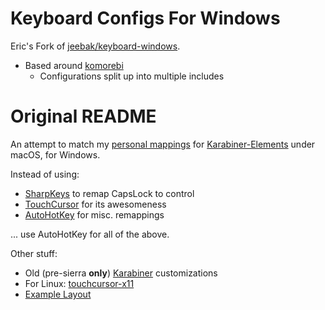 # Keyboard Configs For Windows

Eric's Fork of [jeebak/keyboard-windows](https://github.com/jeebak/keyboard-windows).
- Based around [komorebi](https://github.com/LGUG2Z/komorebi)
  - Configurations split up into multiple includes  

# Original README

An attempt to match my [personal mappings](https://pqrs.org/osx/karabiner/complex_modifications/#personal_jeebak) for [Karabiner-Elements](https://pqrs.org/osx/karabiner/) under macOS, for Windows.

Instead of using:

- [SharpKeys](https://chocolatey.org/packages/sharpkeys/) to remap CapsLock to control
- [TouchCursor](http://martin-stone.github.io/touchcursor/) for its awesomeness
- [AutoHotKey](https://chocolatey.org/packages/autohotkey.install) for misc. remappings

... use AutoHotKey for all of the above.

Other stuff:

- Old (pre-sierra **only**) [Karabiner](https://github.com/jeebak/dotfiles/tree/6e62207dcaff536edd2913832e5fb6fa3a076986/karabiner) customizations
- For Linux: [touchcursor-x11](https://github.com/jeebak/touchcursor-x11)
- [Example Layout](http://www.keyboard-layout-editor.com/#/gists/55f3e3c9149d23cbae5f8ac559627d0f)
